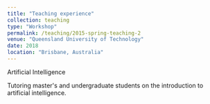```yaml
---
title: "Teaching experience"
collection: teaching
type: "Workshop"
permalink: /teaching/2015-spring-teaching-2
venue: "Queensland University of Technology"
date: 2018
location: "Brisbane, Australia"
---
```


<p>Artificial Intelligence</p>

<p>Tutoring master's and undergraduate students on the introduction to artificial intelligence.</p>
